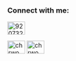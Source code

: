 <h3 align="left">Connect with me:</h3>
<p align="left">
<a href="https://discord.gg/users//920732849450143825" target="blank"><img align="center" src="https://raw.githubusercontent.com/rahuldkjain/github-profile-readme-generator/master/src/images/icons/Social/discord.svg" alt="920732849450143825" height="30" width="40" /></a>
</p>
<a href="https://twitter.com/chrwome" target="blank"><img align="center" src="https://raw.githubusercontent.com/rahuldkjain/github-profile-readme-generator/master/src/images/icons/Social/twitter.svg" alt="chrwome" height="30" width="40" /></a>
<a href="https://www.youtube.com/c/chrwome" target="blank"><img align="center" src="https://raw.githubusercontent.com/rahuldkjain/github-profile-readme-generator/master/src/images/icons/Social/youtube.svg" alt="chrwome" height="30" width="40" /></a>
